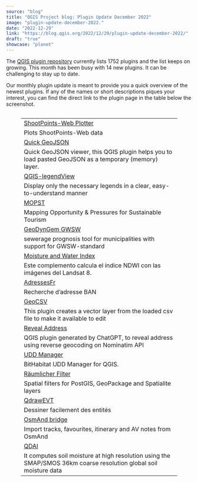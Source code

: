 ```yaml
---
source: "blog"
title: "QGIS Project blog: Plugin Update December 2022"
image: "plugin-update-december-2022."
date: "2022-12-29"
link: "https://blog.qgis.org/2022/12/29/plugin-update-december-2022/"
draft: "true"
showcase: "planet"
---
```


<p>The <a href="https://plugins.qgis.org/plugins/">QGIS plugin repository</a> currently lists 1752 plugins and the list keeps on growing. This month has been busy with 14 new plugins. It can be challenging to stay up to date. </p>



<p>Our monthly plugin update is meant to provide you a quick overview of the newest plugins. If any of the names or short descriptions piques your interest, you can find the direct link to the plugin page in the table below the screenshot.</p>



<figure class="wp-block-image size-large is-style-default"><a href="https://qgisblog.files.wordpress.com/2022/12/qgis-plugins-2022-12.png"><img data-attachment-id="2550" data-permalink="https://blog.qgis.org/2022/12/29/plugin-update-december-2022/qgis-plugins-2022-12/" data-orig-file="https://qgisblog.files.wordpress.com/2022/12/qgis-plugins-2022-12.png" data-orig-size="647,1440" data-comments-opened="0" data-image-meta="{&quot;aperture&quot;:&quot;0&quot;,&quot;credit&quot;:&quot;&quot;,&quot;camera&quot;:&quot;&quot;,&quot;caption&quot;:&quot;&quot;,&quot;created_timestamp&quot;:&quot;0&quot;,&quot;copyright&quot;:&quot;&quot;,&quot;focal_length&quot;:&quot;0&quot;,&quot;iso&quot;:&quot;0&quot;,&quot;shutter_speed&quot;:&quot;0&quot;,&quot;title&quot;:&quot;&quot;,&quot;orientation&quot;:&quot;0&quot;}" data-image-title="qgis-plugins-2022-12" data-image-description="" data-image-caption="" data-medium-file="https://qgisblog.files.wordpress.com/2022/12/qgis-plugins-2022-12.png?w=135" data-large-file="https://qgisblog.files.wordpress.com/2022/12/qgis-plugins-2022-12.png?w=460" src="https://qgisblog.files.wordpress.com/2022/12/qgis-plugins-2022-12.png?w=460" alt="" class="wp-image-2550" srcset="https://qgisblog.files.wordpress.com/2022/12/qgis-plugins-2022-12.png?w=460 460w, https://qgisblog.files.wordpress.com/2022/12/qgis-plugins-2022-12.png?w=67 67w, https://qgisblog.files.wordpress.com/2022/12/qgis-plugins-2022-12.png?w=135 135w, https://qgisblog.files.wordpress.com/2022/12/qgis-plugins-2022-12.png 647w" sizes="(max-width: 460px) 100vw, 460px" /></a></figure>



<figure class="wp-block-table"><table><tbody><tr><td><a href="https://plugins.qgis.org/plugins/shootpointswebplotter-main/">ShootPoints-Web Plotter</a></td></tr><tr><td>Plots ShootPoints-Web data</td></tr><tr><td><a href="https://plugins.qgis.org/plugins/quick-geojson/">Quick GeoJSON</a></td></tr><tr><td>Quick GeoJSON viewer, this QGIS plugin helps you to load pasted GeoJSON as a temporary (memory) layer.</td></tr><tr><td><a href="https://plugins.qgis.org/plugins/QGIS-legendView-main/">QGIS-legendView</a></td></tr><tr><td>Display only the necessary legends in a clear, easy-to-understand manner</td></tr><tr><td><a href="https://plugins.qgis.org/plugins/mopst/">MOPST</a></td></tr><tr><td>Mapping Opportunity &amp; Pressures for Sustainable Tourism</td></tr><tr><td><a href="https://plugins.qgis.org/plugins/GeoDynGemGWSW/">GeoDynGem GWSW</a></td></tr><tr><td>sewerage prognosis tool for municipalities with support for GWSW-standard</td></tr><tr><td><a href="https://plugins.qgis.org/plugins/indice_ndwi/">Moisture and Water Index</a></td></tr><tr><td>Este complemento calcula el índice NDWI con las imágenes del Landsat 8.</td></tr><tr><td><a href="https://plugins.qgis.org/plugins/AdressesFr/">AdressesFr</a></td></tr><tr><td>Recherche d&#8217;adresse BAN</td></tr><tr><td><a href="https://plugins.qgis.org/plugins/geocsv-main/">GeoCSV</a></td></tr><tr><td>This plugin creates a vector layer from the loaded csv file to make it available to edit</td></tr><tr><td><a href="https://plugins.qgis.org/plugins/reveal_address_plugin/">Reveal Address</a></td></tr><tr><td>QGIS plugin generated by ChatGPT, to reveal address using reverse geocoding on Nominatim API</td></tr><tr><td><a href="https://plugins.qgis.org/plugins/uddmanager/">UDD Manager</a></td></tr><tr><td>BitHabitat UDD Manager for QGIS.</td></tr><tr><td><a href="https://plugins.qgis.org/plugins/spatial_filter/">Räumlicher Filter</a></td></tr><tr><td>Spatial filters for PostGIS, GeoPackage and Spatialite layers</td></tr><tr><td><a href="https://plugins.qgis.org/plugins/qdrawEVT/">QdrawEVT</a></td></tr><tr><td>Dessiner facilement des entités</td></tr><tr><td><a href="https://plugins.qgis.org/plugins/OsmAnd_bridge/">OsmAnd bridge</a></td></tr><tr><td>Import tracks, favourites, itinerary and AV notes from OsmAnd</td></tr><tr><td><a href="https://plugins.qgis.org/plugins/soil_moisture/">QDAI</a></td></tr><tr><td>It computes soil moisture at high resolution using the SMAP/SMOS 36km coarse resolution global soil moisture data</td></tr></tbody></table></figure>
